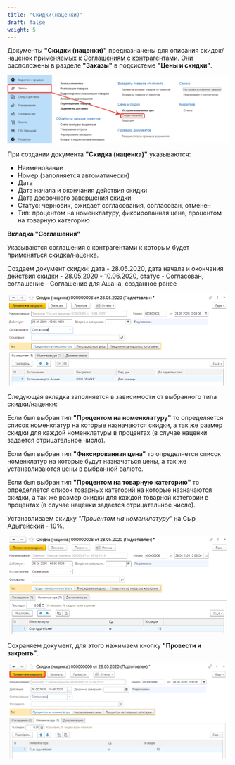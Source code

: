 ```yaml
---
title: "Скидки(наценки)"
draft: false
weight: 5
---
```


Документы **"Скидки (наценки)"** предназначены для описания скидок/наценок применяемых к [Соглашениям с контрагентами](https://konstanta-it.github.io/erp4food/CRM/CustomerService/Pricing/AgreementsWithContractors). Они расположены в разделе **"Заказы"** в подсистеме **"Цены и скидки"**.

![1](1.png)

При создании документа **"Скидка (наценка)"** указываются:

- Наименование
- Номер (заполняется автоматически)
- Дата
- Дата начала и окончания действия скидки
- Дата досрочного завершения скидки
- Статус: черновик, ожидает согласования, согласован, отменен
- Тип: процентом на номенклатуру, фиксированная цена, процентом на товарную категорию

**Вкладка "Соглашения"** 

Указываются соглашения с контрагентами к которым будет применяться скидка/наценка.

Создаем документ скидки: дата - 28.05.2020, дата начала и окончания действия скидки - 28.05.2020 - 10.06.2020, статус - Согласован, соглашение - Соглашение для Ашана, созданное ранее

![2](2.png)

Следующая вкладка заполняется в зависимости от выбранного типа скидки/наценки:

Если был выбран тип **"Процентом на номенклатуру"** то определяется список номенклатур на которые назначаются скидки, а так же размер скидки для каждой номенклатуры в процентах (в случае наценки задается отрицательное число).

Если был выбран тип **"Фиксированная цена"** то определяется список номенклатур на которые будут назначаться цены, а так же устанавливаются цены в выбранной валюте.

Если был выбран тип **"Процентом на товарную категорию"** то определяется список товарных категорий на которые назначаются скидки, а так же размер скидки для каждой товарной категории в процентах (в случае наценки задается отрицательное число).

Устанавливаем скидку *"Процентом на номенклатуру"* на Сыр Адыгейский - 10%.

![3](3.png)

Сохраняем документ, для этого нажимаем кнопку **"Провести и закрыть"**.

![4](4.png)
